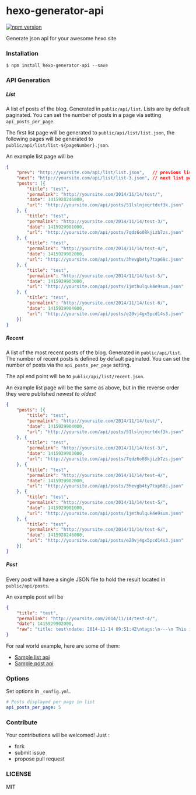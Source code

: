 # hexo-generator-api

[![npm version][npm-badge]][npm-url]

Generate json api for your awesome hexo site

### Installation

```
$ npm install hexo-generator-api --save
```


### API Generation

##### List
A list of posts of the blog. Generated in `public/api/list`. Lists are by default paginated. You can set the number of posts in a page via setting `api_posts_per_page`.

The first list page will be generated to `public/api/list/list.json`, the following pages will be generated to `public/api/list/list-${pageNumber}.json`.

An example list page will be

```json
{
    "prev": "http://yoursite.com/api/list/list.json",   // previous list page (null if not exists)
    "next": "http://yoursite.com/api/list/list-3.json", // next list page (null if not exists)
    "posts": [{
        "title": "test",
        "permalink": "http://yoursite.com/2014/11/14/test/",
        "date": 1415928246000,
        "url": "http://yoursite.com/api/posts/51lslnjeqrtdxf3k.json"
    }, {
        "title": "test",
        "permalink": "http://yoursite.com/2014/11/14/test-3/",
        "date": 1415929901000,
        "url": "http://yoursite.com/api/posts/7qdz6o08kjizb7zs.json"
    }, {
        "title": "test",
        "permalink": "http://yoursite.com/2014/11/14/test-4/",
        "date": 1415929902000,
        "url": "http://yoursite.com/api/posts/3hevgb4ty7txp68c.json"
    }, {
        "title": "test",
        "permalink": "http://yoursite.com/2014/11/14/test-5/",
        "date": 1415929903000,
        "url": "http://yoursite.com/api/posts/1jmthulquk4e9sum.json"
    }, {
        "title": "test",
        "permalink": "http://yoursite.com/2014/11/14/test-6/",
        "date": 1415929904000,
        "url": "http://yoursite.com/api/posts/e20vj4gx5pcd14s3.json"
    }]
}
```

##### Recent
A list of the most recent posts of the blog. Generated in `public/api/list`. The number of recent posts is defined by default paginated. You can set the number of posts via the `api_posts_per_page` setting.

The api end point will be to `public/api/list/recent.json`.

An example list page will be the same as above, but in the reverse order they were published *newest to oldest*

```json
{
    "posts": [{
        "title": "test",
        "permalink": "http://yoursite.com/2014/11/14/test/",
        "date": 1415929904000,
        "url": "http://yoursite.com/api/posts/51lslnjeqrtdxf3k.json"
    }, {
        "title": "test",
        "permalink": "http://yoursite.com/2014/11/14/test-3/",
        "date": 1415929903000,
        "url": "http://yoursite.com/api/posts/7qdz6o08kjizb7zs.json"
    }, {
        "title": "test",
        "permalink": "http://yoursite.com/2014/11/14/test-4/",
        "date": 1415929902000,
        "url": "http://yoursite.com/api/posts/3hevgb4ty7txp68c.json"
    }, {
        "title": "test",
        "permalink": "http://yoursite.com/2014/11/14/test-5/",
        "date": 1415929901000,
        "url": "http://yoursite.com/api/posts/1jmthulquk4e9sum.json"
    }, {
        "title": "test",
        "permalink": "http://yoursite.com/2014/11/14/test-6/",
        "date": 1415928246000,
        "url": "http://yoursite.com/api/posts/e20vj4gx5pcd14s3.json"
    }]
}
```

##### Post
Every post will have a single JSON file to hold the result located in `public/api/posts`.

An example post will be

```json
{
    "title": "test",
    "permalink": "http://yoursite.com/2014/11/14/test-4/",
    "date": 1415929902000,
    "raw": "title: test\ndate: 2014-11-14 09:51:42\ntags:\n---\n This is a very good post."
}
```

For real world example, here are some of them:

- [Sample list api](http://blog.leapoahead.com/api/list/list.json)
- [Sample post api](http://blog.leapoahead.com/api/posts/e5e19bowadlm6rh3.json)

### Options
Set options in `_config.yml`.

```yml
# Posts displayed per page in list
api_posts_per_page: 5
```

### Contribute

Your contributions will be welcomed! Just :

- fork
- submit issue
- propose pull request

### LICENSE
MIT

[npm-badge]: https://badge.fury.io/js/hexo-generator-api.svg
[npm-url]: https://badge.fury.io/js/hexo-generator-api
